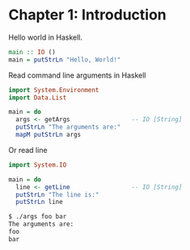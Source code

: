 # Chapter 1: Introduction

Hello world in Haskell.

```haskell
main :: IO ()
main = putStrLn "Hello, World!"
```

Read command line arguments in Haskell

```haskell
import System.Environment
import Data.List

main = do
  args <- getArgs                 -- IO [String]
  putStrLn "The arguments are:"
  mapM putStrLn args
```

Or read line

```haskell
import System.IO

main = do
  line <- getLine                 -- IO [String]
  putStrLn "The line is:"
  putStrLn line
```

```bash
$ ./args foo bar
The arguments are:
foo
bar
```
